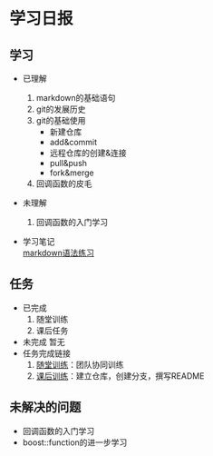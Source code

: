 # 学习日报
## 学习

* 已理解
    1. markdown的基础语句
    2. git的发展历史  
    3. git的基础使用  
        * 新建仓库
        * add&commit
        * 远程仓库的创建&连接
        * pull&push
        * fork&merge
    4. 回调函数的皮毛
* 未理解  
    1. 回调函数的入门学习

*  学习笔记  
    [markdown语法练习](https://github.com/zhangxu-ai/test2)
## 任务
* 已完成
    1. 随堂训练
    2. 课后任务
* 未完成
    暂无
* 任务完成链接  
    1. [随堂训练](https://github.com/zhangxu-ai/summer-training)：团队协同训练
    2. [课后训练](https://github.com/zhangxu-ai/learngit)：建立仓库，创建分支，撰写README
## 未解决的问题
* 回调函数的入门学习
* boost::function的进一步学习